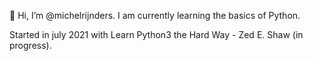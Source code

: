 👋 Hi, I’m @michelrijnders. I am currently learning the basics of Python.

Started in july 2021 with Learn Python3 the Hard Way - Zed E. Shaw (in progress).
